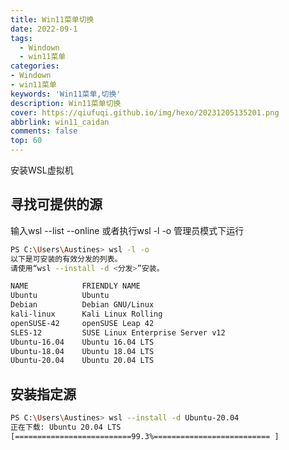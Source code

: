 ```yaml
---
title: Win11菜单切换
date: 2022-09-1
tags:
  - Windown
  - win11菜单
categories: 
- Windown
- win11菜单
keywords: 'Win11菜单,切换'
description: Win11菜单切换
cover: https://qiufuqi.github.io/img/hexo/20231205135201.png
abbrlink: win11_caidan
comments: false
top: 60
---
```


安装WSL虚拟机
## 寻找可提供的源
输入wsl --list --online 或者执行wsl -l -o
管理员模式下运行
``` bash
PS C:\Users\Austines> wsl -l -o
以下是可安装的有效分发的列表。
请使用“wsl --install -d <分发>”安装。

NAME            FRIENDLY NAME
Ubuntu          Ubuntu
Debian          Debian GNU/Linux
kali-linux      Kali Linux Rolling
openSUSE-42     openSUSE Leap 42
SLES-12         SUSE Linux Enterprise Server v12
Ubuntu-16.04    Ubuntu 16.04 LTS
Ubuntu-18.04    Ubuntu 18.04 LTS
Ubuntu-20.04    Ubuntu 20.04 LTS
```

## 安装指定源
``` bash
PS C:\Users\Austines> wsl --install -d Ubuntu-20.04
正在下载: Ubuntu 20.04 LTS
[==========================99.3%========================== ]
```
